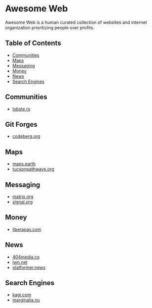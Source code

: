 # Awesome Web
Awesome Web is a human curated collection of websites and internet organization
prioritizing people over profits.

## Table of Contents
- [Communities](#communities)
- [Maps](#maps)
- [Messaging](#messaging)
- [Money](#money)
- [News](#news)
- [Search Engines](#search-engines)

## Communities
- [lobste.rs](https://lobste.rs)

## Git Forges
- [codeberg.org](https://codeberg.org)

## Maps
- [maps.earth](https://maps.earth)
- [tucsonpathways.org](https://www.tucsonpathways.org)

## Messaging
- [matrix.org](https://matrix.org)
- [signal.org](https://signal.org)

## Money
- [liberapay.com](https://liberapay.com)

## News
- [404media.co](https://404media.co)
- [lwn.net](https://lwn.net)
- [platformer.news](https://platformer.news)

## Search Engines
- [kagi.com](https://kagi.com)
- [marginalia.nu](https://search.marginalia.nu)